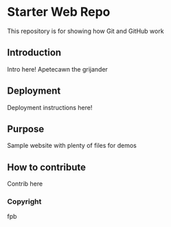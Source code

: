 # Starter Web Repo

This repository is for showing how Git and GitHub work

## Introduction

Intro here! Apetecawn the grijander

## Deployment

Deployment instructions here!

## Purpose

Sample website with plenty of files for demos

## How to contribute

Contrib here

### Copyright
fpb